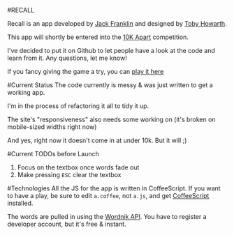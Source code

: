 #RECALL

Recall is an app developed by [Jack Franklin](http://twitter.com/Jack_Franklin) and designed by [Toby Howarth](http://twitter.com/TobyHowarth).

This app will shortly be entered into the [10K Apart](http://10k.aneventapart.com) competition. 

I've decided to put it on Github to let people have a look at the code and learn from it. Any questions, let me know!

If you fancy giving the game a try, you can [play it here](http://10k.jackfranklin.org)

#Current Status
The code currently is messy & was just written to get a working app.

I'm in the process of refactoring it all to tidy it up.

The site's "responsiveness" also needs some working on (it's broken on mobile-sized widths right now)

And yes, right now it doesn't come in at under 10k. But it will ;)

#Current TODOs before Launch

1. Focus on the textbox once words fade out
2. Make pressing `ESC` clear the textbox


#Technologies
All the JS for the app is written in CoffeeScript. If you want to have a play, be sure to edit `a.coffee`, not `a.js`, and get [CoffeeScript](http://jackfranklin.co.uk/blog/2011/09/javascript-coffeescript) installed.

The words are pulled in using the [Wordnik API](http://developer.wordnik.com/). You have to register a developer account, but it's free & instant. 
